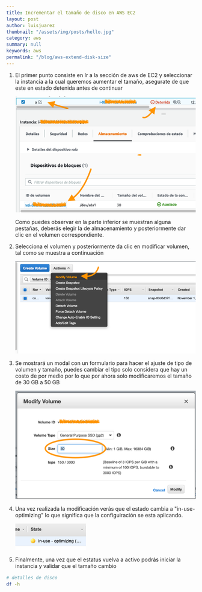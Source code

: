 ```yaml
---
title: Incrementar el tamaño de disco en AWS EC2
layout: post
author: luisjuarez
thumbnail: "/assets/img/posts/hello.jpg"
category: aws
summary: null
keywords: aws
permalink: "/blog/aws-extend-disk-size"
---
```


1. El primer punto consiste en Ir a la sección de aws de EC2 y seleccionar la instancia a la cual queremos aumentar el tamaño, asegurate de que este en estado detenida antes de continuar

    <img src="/assets/img/posts/aws-size-29-11/1.png" class="img-fluid">

    Como puedes observar  en la parte inferior se muestran alguna pestañas, deberás elegir la de almacenamiento y posteriormente dar clic en el volumen correspondiente.

2. Selecciona el volumen y posteriormente da clic en modificar volumen, tal como se muestra a continuación

    <img src="/assets/img/posts/aws-size-29-11/2.png" class="img-fluid">

3. Se mostrará un modal con un formulario para hacer el ajuste de tipo de volumen y tamaño, puedes cambiar el tipo solo considera que hay un costo de por medio por lo que por ahora solo modificaremos el tamaño de 30 GB a 50 GB


    <img src="/assets/img/posts/aws-size-29-11/3.png" class="img-fluid">

4. Una vez realizada la modificación verás que el estado cambia a "in-use-optimizing" lo que significa que  la configuiración se esta aplicando.

    <img src="/assets/img/posts/aws-size-29-11/4.png" class="img-fluid">

5. Finalmente, una vez que el estatus vuelva a activo podrás iniciar la instancia y validar que el tamaño cambio

```sh
# detalles de disco
df -h

```
